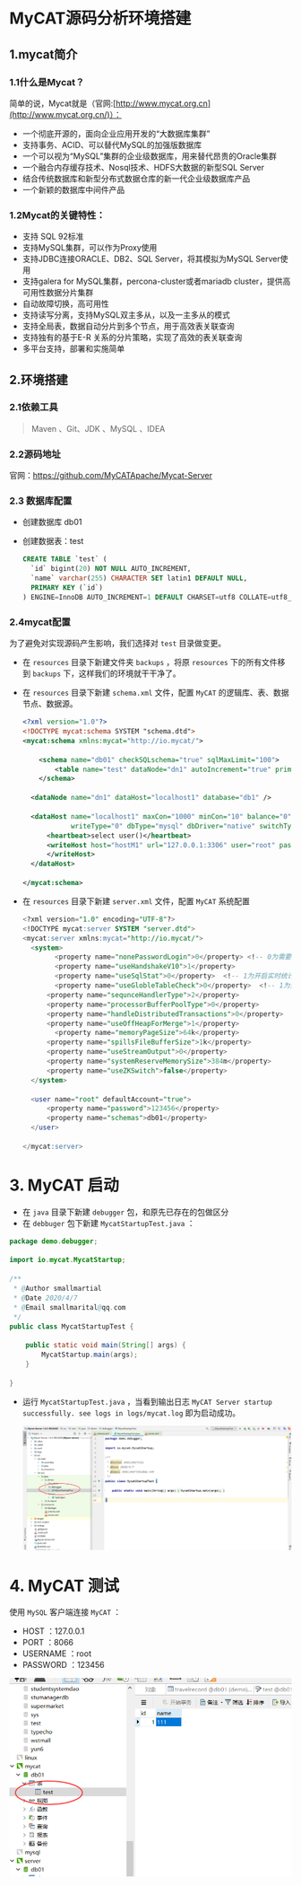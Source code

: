 # MyCAT源码分析环境搭建

## 1.mycat简介

### 1.1什么是Mycat？

简单的说，Mycat就是（官网:[http://www.mycat.org.cn](http://www.mycat.org.cn/)）：

- 一个彻底开源的，面向企业应用开发的“大数据库集群”
- 支持事务、ACID、可以替代MySQL的加强版数据库
- 一个可以视为“MySQL”集群的企业级数据库，用来替代昂贵的Oracle集群
- 一个融合内存缓存技术、Nosql技术、HDFS大数据的新型SQL Server
- 结合传统数据库和新型分布式数据仓库的新一代企业级数据库产品
- 一个新颖的数据库中间件产品

### 1.2Mycat的关键特性：

- 支持 SQL 92标准
- 支持MySQL集群，可以作为Proxy使用
- 支持JDBC连接ORACLE、DB2、SQL Server，将其模拟为MySQL Server使用
- 支持galera for MySQL集群，percona-cluster或者mariadb cluster，提供高可用性数据分片集群
- 自动故障切换，高可用性
- 支持读写分离，支持MySQL双主多从，以及一主多从的模式
- 支持全局表，数据自动分片到多个节点，用于高效表关联查询
- 支持独有的基于E-R 关系的分片策略，实现了高效的表关联查询
- 多平台支持，部署和实施简单

## 2.环境搭建

### 2.1依赖工具

> Maven 、Git、JDK 、MySQL 、IDEA

### 2.2源码地址

官网：https://github.com/MyCATApache/Mycat-Server 

### 2.3 数据库配置

- 创建数据库 db01

- 创建数据表：test

  ```sql
  CREATE TABLE `test` (
    `id` bigint(20) NOT NULL AUTO_INCREMENT,
    `name` varchar(255) CHARACTER SET latin1 DEFAULT NULL,
    PRIMARY KEY (`id`)
  ) ENGINE=InnoDB AUTO_INCREMENT=1 DEFAULT CHARSET=utf8 COLLATE=utf8_bin
  ```

### 2.4mycat配置

为了避免对实现源码产生影响，我们选择对 `test` 目录做变更。

- 在 `resources` 目录下新建文件夹 `backups` ，将原 `resources` 下的所有文件移到 `backups` 下，这样我们的环境就干干净了。

- 在 `resources` 目录下新建 `schema.xml` 文件，配置 `MyCAT` 的逻辑库、表、数据节点、数据源。

  ```xml
  <?xml version="1.0"?>
  <!DOCTYPE mycat:schema SYSTEM "schema.dtd">
  <mycat:schema xmlns:mycat="http://io.mycat/">
  
      <schema name="db01" checkSQLschema="true" sqlMaxLimit="100">
          <table name="test" dataNode="dn1" autoIncrement="true" primaryKey="id" />
      </schema>
  
  	<dataNode name="dn1" dataHost="localhost1" database="db1" />
  
  	<dataHost name="localhost1" maxCon="1000" minCon="10" balance="0"
  			  writeType="0" dbType="mysql" dbDriver="native" switchType="1" slaveThreshold="100">
  		<heartbeat>select user()</heartbeat>
  		<writeHost host="hostM1" url="127.0.0.1:3306" user="root" password="123456"> <!-- ‼️‼️‼️ url、user、password 设置成你的数据库 -->
  		</writeHost>
  	</dataHost>
  
  </mycat:schema>
  ```

- 在 `resources` 目录下新建 `server.xml` 文件，配置 `MyCAT` 系统配置

  ```sql
  <?xml version="1.0" encoding="UTF-8"?>
  <!DOCTYPE mycat:server SYSTEM "server.dtd">
  <mycat:server xmlns:mycat="http://io.mycat/">
  	<system>
          <property name="nonePasswordLogin">0</property> <!-- 0为需要密码登陆、1为不需要密码登陆 ,默认为0，设置为1则需要指定默认账户-->
          <property name="useHandshakeV10">1</property>
          <property name="useSqlStat">0</property>  <!-- 1为开启实时统计、0为关闭 -->
          <property name="useGlobleTableCheck">0</property>  <!-- 1为开启全加班一致性检测、0为关闭 -->
  		<property name="sequnceHandlerType">2</property>
  		<property name="processorBufferPoolType">0</property>
  		<property name="handleDistributedTransactions">0</property>
  		<property name="useOffHeapForMerge">1</property>
          <property name="memoryPageSize">64k</property>
  		<property name="spillsFileBufferSize">1k</property>
  		<property name="useStreamOutput">0</property>
  		<property name="systemReserveMemorySize">384m</property>
  		<property name="useZKSwitch">false</property>
  	</system>
  
  	<user name="root" defaultAccount="true">
  		<property name="password">123456</property>
  		<property name="schemas">db01</property>
  	</user>
  
  </mycat:server>
  ```

# 3. MyCAT 启动

- 在 `java` 目录下新建 `debugger` 包，和原先已存在的包做区分
- 在 `debbuger` 包下新建 `MycatStartupTest.java` ：

```java
package demo.debugger;

import io.mycat.MycatStartup;

/**
 * @Author smallmartial
 * @Date 2020/4/7
 * @Email smallmarital@qq.com
 */
public class MycatStartupTest {

    public static void main(String[] args) {
        MycatStartup.main(args);
    }

}
```

- 运行 `MycatStartupTest.java` ，当看到输出日志 `MyCAT Server startup successfully. see logs in logs/mycat.log` 即为启动成功。

  ![image-20200407152623914](mycat%E6%BA%90%E7%A0%81%E5%88%86%E6%9E%90-%E7%8E%AF%E5%A2%83%E6%90%AD%E5%BB%BA/image-20200407152623914.png)

# 4. MyCAT 测试

使用 `MySQL` 客户端连接 `MyCAT` ：

- HOST ：127.0.0.1
- PORT ：8066
- USERNAME ：root
- PASSWORD ：123456

![image-20200407152758685](mycat%E6%BA%90%E7%A0%81%E5%88%86%E6%9E%90-%E7%8E%AF%E5%A2%83%E6%90%AD%E5%BB%BA/image-20200407152758685.png)